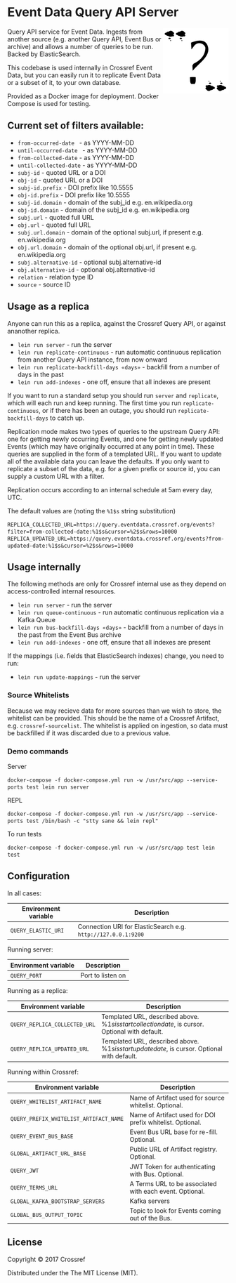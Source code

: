 # Event Data Query API Server

<img src="doc/logo.png" align="right" style="float: right">

Query API service for Event Data. Ingests from another source (e.g. another Query API, Event Bus or archive) and allows a number of queries to be run. Backed by ElasticSearch.

This codebase is used internally in Crossref Event Data, but you can easily run it to replicate Event Data or a subset of it, to your own database.

Provided as a Docker image for deployment. Docker Compose is used for testing. 

## Current set of filters available:

  - `from-occurred-date ` - as YYYY-MM-DD
  - `until-occurred-date ` - as YYYY-MM-DD
  - `from-collected-date` - as YYYY-MM-DD
  - `until-collected-date` - as YYYY-MM-DD
  - `subj-id` - quoted URL or a DOI
  - `obj-id` - quoted URL or a DOI
  - `subj-id.prefix` - DOI prefix like 10.5555
  - `obj-id.prefix` - DOI prefix like 10.5555
  - `subj-id.domain` - domain of the subj_id e.g. en.wikipedia.org
  - `obj-id.domain` - domain of the subj_id e.g. en.wikipedia.org
  - `subj.url` - quoted full URL
  - `obj.url` - quoted full URL
  - `subj.url.domain` - domain of the optional subj.url, if present e.g. en.wikipedia.org
  - `obj.url.domain` - domain of the optional obj.url, if present e.g. en.wikipedia.org
  - `subj.alternative-id` - optional subj.alternative-id
  - `obj.alternative-id` - optional obj.alternative-id
  - `relation` - relation type ID
  - `source` - source ID

## Usage as a replica

Anyone can run this as a replica, against the Crossref Query API, or against ananother replica. 

 - `lein run server` - run the server
 - `lein run replicate-continuous` - run automatic continuous replication from another Query API instance, from now onward
 - `lein run replicate-backfill-days «days»` - backfill from a number of days in the past
 - `lein run add-indexes` - one off, ensure that all indexes are present

If you want to run a standard setup you should run `server` and `replicate`, which will each run and keep running. The first time you run `replicate-continuous`, or if there has been an outage, you should run `replicate-backfill-days` to catch up.

Replication mode makes two types of queries to the upstream Query API: one for getting newly occurring Events, and one for getting newly updated Events (which may have originally occurred at any point in time). These queries are supplied in the form of a templated URL. If you want to update all of the available data you can leave the defaults. If you only want to replicate a subset of the data, e.g. for a given prefix or source id, you can supply a custom URL with a filter.

Replication occurs according to an internal schedule at 5am every day, UTC.

The default values are (noting the `%1$s` string substitution)

    REPLICA_COLLECTED_URL=https://query.eventdata.crossref.org/events?filter=from-collected-date:%1$s&cursor=%2$s&rows=10000
    REPLICA_UPDATED_URL=https://query.eventdata.crossref.org/events?from-updated-date:%1$s&cursor=%2$s&rows=10000

## Usage internally

The following methods are only for Crossref internal use as they depend on access-controlled internal resources.

 - `lein run server` - run the server
 - `lein run queue-continuous` - run automatic continuous replication via a Kafka Queue
 - `lein run bus-backfill-days «days»` - backfill from a number of days in the past from the Event Bus archive
 - `lein run add-indexes` - one off, ensure that all indexes are present

If the mappings (i.e. fields that ElasticSearch indexes) change, you need to run:

  - `lein run update-mappings` - run the server

### Source Whitelists

Because we may recieve data for more sources than we wish to store, the whitelist can be provided. This should be the name of a Crossref Artifact, e.g. `crossref-sourcelist`. The whitelist is applied on ingestion, so data must be backfilled if it was discarded due to a previous value.

### Demo commands

Server

    docker-compose -f docker-compose.yml run -w /usr/src/app --service-ports test lein run server

REPL

    docker-compose -f docker-compose.yml run -w /usr/src/app --service-ports test /bin/bash -c "stty sane && lein repl"

To run tests

    docker-compose -f docker-compose.yml run -w /usr/src/app test lein test

## Configuration

In all cases:

| Environment variable | Description                                                   |
|----------------------|---------------------------------------------------------------|
| `QUERY_ELASTIC_URI`  | Connection URI for ElasticSearch e.g. `http://127.0.0.1:9200` |

Running server:

| Environment variable | Description                         |
|----------------------|-------------------------------------|
| `QUERY_PORT`         | Port to listen on                   |

Running as a replica:

| Environment variable    | Description                                                                                         |
|-------------------------|-----------------------------------------------------------------------------------------------------|
| `QUERY_REPLICA_COLLECTED_URL` | Templated URL, described above. %1$s is start collection date, %2$ is cursor. Optional with default.|
| `QUERY_REPLICA_UPDATED_URL`   | Templated URL, described above. %1$s is start update date, %2$ is cursor. Optional with default.    |

Running within Crossref:

| Environment variable                    | Description                                                    |
|-----------------------------------------|----------------------------------------------------------------|
| `QUERY_WHITELIST_ARTIFACT_NAME`         | Name of Artifact used for source whitelist. Optional.          |
| `QUERY_PREFIX_WHITELIST_ARTIFACT_NAME`  | Name of Artifact used for DOI prefix whitelist. Optional.      |
| `QUERY_EVENT_BUS_BASE`                  | Event Bus URL base for re-fill. Optional.                      |
| `GLOBAL_ARTIFACT_URL_BASE`              | Public URL of Artifact registry. Optional.                     |
| `QUERY_JWT`                             | JWT Token for authenticating with Bus. Optional.               |
| `QUERY_TERMS_URL`                       | A Terms URL to be associated with each event. Optional.        |
| `GLOBAL_KAFKA_BOOTSTRAP_SERVERS`        | Kafka servers                                                  |
| `GLOBAL_BUS_OUTPUT_TOPIC`               | Topic to look for Events coming out of the Bus.                |


## License

Copyright © 2017 Crossref

Distributed under the The MIT License (MIT).

